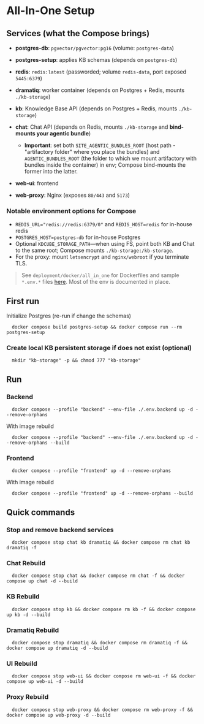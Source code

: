 # All-In-One Setup

## Services (what the Compose brings)

* **postgres-db**: `pgvector/pgvector:pg16` (volume: `postgres-data`)
* **postgres-setup**: applies KB schemas (depends on `postgres-db`)
* **redis**: `redis:latest` (passworded; volume `redis-data`, port exposed `5445:6379`)
* **dramatiq**: worker container (depends on Postgres + Redis, mounts `./kb-storage`)
* **kb**: Knowledge Base API (depends on Postgres + Redis, mounts `./kb-storage`)
* **chat**: Chat API (depends on Redis, mounts `./kb-storage` and **bind-mounts your agentic bundle**)

    * **Important**: set both `SITE_AGENTIC_BUNDLES_ROOT` (host path - "artifactory folder" where you place the bundles) and `AGENTIC_BUNDLES_ROOT` (the folder to which we mount artifactory with bundles inside the container) in env; Compose bind-mounts the former into the latter.
* **web-ui**: frontend
* **web-proxy**: Nginx (exposes `80/443` and `5173`)

### Notable environment options for Compose

* `REDIS_URL="redis://redis:6379/0"` and `REDIS_HOST=redis` for in-house redis
* `POSTGRES_HOST=postgres-db` for in-house Postgres
* Optional `KDCUBE_STORAGE_PATH`—when using FS, point both KB and Chat to the same root; Compose mounts `./kb-storage:/kb-storage`.
* For the proxy: mount `letsencrypt` and `nginx/webroot` if you terminate TLS.

> See `deployment/docker/all_in_one` for Dockerfiles and sample `*.env.*` files [here](sample_env).
Most of the env is documented in place.

## First run
Initialize Postgres (re-run if change the schemas)
```shell
  docker compose build postgres-setup && docker compose run --rm postgres-setup
```

### Create local KB persistent storage if does not exist (optional)
```shell
  mkdir "kb-storage" -p && chmod 777 "kb-storage"
```

## Run

### Backend
```shell
  docker compose --profile "backend" --env-file ./.env.backend up -d --remove-orphans
```
With image rebuild
```shell
  docker compose --profile "backend" --env-file ./.env.backend up -d --remove-orphans --build
```

### Frontend
```shell
  docker compose --profile "frontend" up -d --remove-orphans
```
With image rebuild
```shell
  docker compose --profile "frontend" up -d --remove-orphans --build
```
## Quick commands

### Stop and remove backend services
```shell
  docker compose stop chat kb dramatiq && docker compose rm chat kb dramatiq -f
```

### Chat Rebuild
```shell
  docker compose stop chat && docker compose rm chat -f && docker compose up chat -d --build 
```

### KB Rebuild
```shell
  docker compose stop kb && docker compose rm kb -f && docker compose up kb -d --build 
```

### Dramatiq Rebuild
```shell
  docker compose stop dramatiq && docker compose rm dramatiq -f && docker compose up dramatiq -d --build 
```

### UI Rebuild
```shell
  docker compose stop web-ui && docker compose rm web-ui -f && docker compose up web-ui -d --build 
```

### Proxy Rebuild
```shell
  docker compose stop web-proxy && docker compose rm web-proxy -f && docker compose up web-proxy -d --build 
```